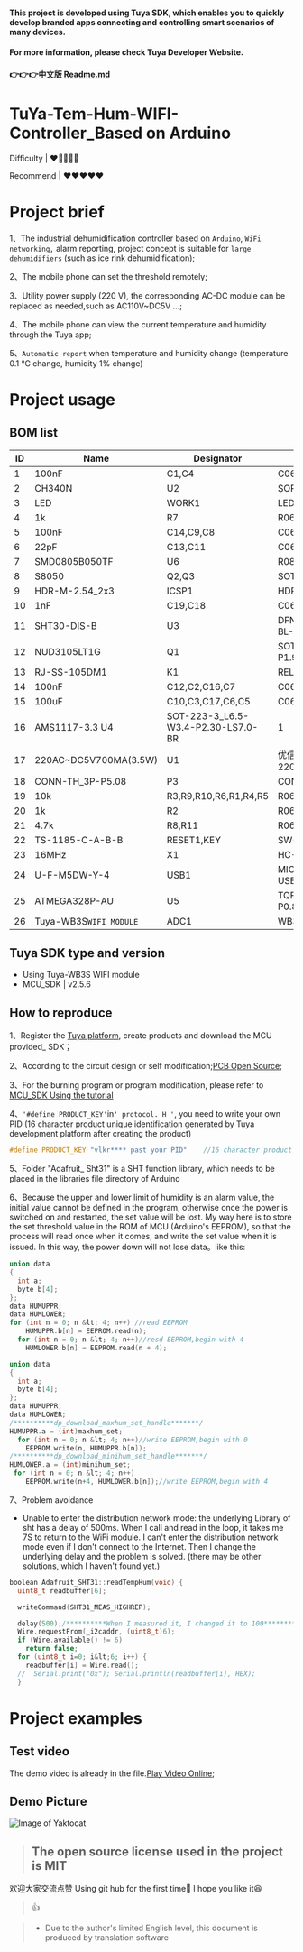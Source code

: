 #### This project is developed using Tuya SDK, which enables you to quickly develop branded apps connecting and controlling smart scenarios of many devices.
#### For more information, please check Tuya Developer Website.
#### :point_right::point_right::point_right:[中文版 Readme.md](https://github.com/Red-mt/TuYa-Tem-Hum-WIFI-Controller/blob/main/README-zh.md)
# TuYa-Tem-Hum-WIFI-Controller_Based on Arduino
Difficulty | :heart::white_heart::white_heart::white_heart::white_heart:

 Recommend | :heart::heart::heart::heart::heart:
# Project brief
1、The industrial dehumidification controller based on `Arduino`, `WiFi networking,` alarm reporting, project concept is suitable for `large dehumidifiers` (such as ice rink dehumidification);

2、The mobile phone can set the threshold remotely;

3、Utility power supply (220 V), the corresponding AC-DC module can be replaced as needed,such as AC110V~DC5V  ...;

4、The mobile phone can view the current temperature and humidity through the Tuya app;

5、`Automatic report` when temperature and humidity change (temperature 0.1 ℃ change, humidity 1% change)
# Project usage
## BOM list
 ID      |   Name   | Designator | Footprint|Quantity
 -----------| ---------| ---------- |-----------|--------
1|	100nF|	C1,C4	|C0603	|2
2|	CH340N|	U2	|SOP8_150MIL_JX	|1
3|	LED|	WORK1	|LED0603_RED|	1
4	|1k	|R7	|R0603|	1
5	|100nF|	C14,C9,C8	|C0603|	3
6	|22pF	|C13,C11	|C0603|	2
7	|SMD0805B050TF|	U6	|R0805|	1
8	|S8050	|Q2,Q3	|SOT-23|	2
9	|HDR-M-2.54_2x3	|ICSP1	|HDR-M-2.54_2X3	|1
10	|1nF	|C19,C18	|C0603|	2
11	|SHT30-DIS-B	|U3|	DFN-8_L2.5-W2.5-P0.50-BL-EP|	1
12	|NUD3105LT1G|	Q1	|SOT-23-3_L2.9-W1.6-P1.90-LS2.8-BR|	1
13	|RJ-SS-105DM1	|K1|	RELAY-TH_RJ-SS-XXXXMX	|1
14|	100nF|	C12,C2,C16,C7	|C0603|	4
15	|100uF	|C10,C3,C17,C6,C5|	C0603|	5
16|	AMS1117-3.3	U4|	SOT-223-3_L6.5-W3.4-P2.30-LS7.0-BR|	1
17	|220AC~DC5V700MA(3.5W)|	U1	|优信电子220AC~DC5V700MA(3.5W)|	1
18	|CONN-TH_3P-P5.08	|P3 |	CONN-TH_3P-P5.08	|1
19|	10k|	R3,R9,R10,R6,R1,R4,R5	|R0603	|7
20	|1k	|R2	|R0603	|1
21	|4.7k|	R8,R11	|R0603|	2
22|	TS-1185-C-A-B-B	|RESET1,KEY|	SW-SMD_L4.0-W2.9-LS5.0|	2
23	|16MHz	|X1|	HC-49S_L11.4-W4.8|	1
24|	U-F-M5DW-Y-4|	USB1	|MICRO-USB-SMD_MICRO-USB-A12|	1
25	|ATMEGA328P-AU	|U5	|TQFP-32_L7.0-W7.0-P0.80-LS9.0-BL	|1
26|	Tuya-WB3S`WIFI MODULE`	|ADC1	|WB3S|	1


## Tuya SDK type and version
*  Using Tuya-WB3S WIFI module
*  MCU_SDK  | v2.5.6

## How to reproduce
1、Register the [Tuya platform](https://auth.tuya.com/), create products and download the MCU provided_ SDK；

2、According to the circuit design or self modification;[PCB Open Source](https://oshwhub.com/Red_mt/ming-ri-wu-xian-wen-shi-du-zhuan-gan-qi);

3、For the burning program or program modification, please refer to [MCU_SDK Using the tutorial](https://docs.tuya.com/zh/iot/device-development/access-mode-mcu/wifi-general-solution/software-reference-wifi/overview-of-migrating-tuyas-mcu-sdk?id=K9hhi0xr5vll9)

4、`'#define PRODUCT_KEY'`in`' protocol. H '`, you need to write your own PID (16 character product unique identification generated by Tuya development platform after creating the product)
```C
#define PRODUCT_KEY "vlkr**** past your PID"    //16 character product unique identification generated by Tuya development platform after creating the product

```
5、Folder "Adafruit_ Sht31" is a SHT function library, which needs to be placed in the libraries file directory of Arduino

6、Because the upper and lower limit of humidity is an alarm value, the initial value cannot be defined in the program, otherwise once the power is switched on and restarted, the set value will be lost. My way here is to store the set threshold value in the ROM of MCU (Arduino's EEPROM), so that the process will read once when it comes, and write the set value when it is issued. In this way, the power down will not lose data。like this:
```C
union data
{
  int a;
  byte b[4];
};
data HUMUPPR;
data HUMLOWER;
for (int n = 0; n &lt; 4; n++) //read EEPROM
    HUMUPPR.b[n] = EEPROM.read(n);
  for (int n = 0; n &lt; 4; n++)//resd EEPROM,begin with 4
    HUMLOWER.b[n] = EEPROM.read(n + 4);
```
```C
union data
{
  int a;
  byte b[4];
};
data HUMUPPR;
data HUMLOWER;
/**********dp_download_maxhum_set_handle*******/
HUMUPPR.a = (int)maxhum_set;
  for (int n = 0; n &lt; 4; n++)//write EEPROM,begin with 0
    EEPROM.write(n, HUMUPPR.b[n]);
/**********dp_download_minihum_set_handle*******/
HUMLOWER.a = (int)minihum_set;
 for (int n = 0; n &lt; 4; n++)
    EEPROM.write(n+4, HUMLOWER.b[n]);//write EEPROM,begin with 4
```

7、Problem avoidance
* Unable to enter the distribution network mode: the underlying Library of sht has a delay of 500ms. When I call and read in the loop, it takes me 7S to return to the WiFi module. I can't enter the distribution network mode even if I don't connect to the Internet. Then I change the underlying delay and the problem is solved. (there may be other solutions, which I haven't found yet.)

```C
boolean Adafruit_SHT31::readTempHum(void) {
  uint8_t readbuffer[6];

  writeCommand(SHT31_MEAS_HIGHREP);

  delay(500);/**********When I measured it, I changed it to 100*************/
  Wire.requestFrom(_i2caddr, (uint8_t)6);
  if (Wire.available() != 6) 
    return false;
  for (uint8_t i=0; i&lt;6; i++) {
    readbuffer[i] = Wire.read();
  //  Serial.print("0x"); Serial.println(readbuffer[i], HEX);
  }
```
# Project examples
## Test video
The demo video is already in the file.[Play Video Online](https://oshwhub.com/Red_mt/ming-ri-wu-xian-wen-shi-du-zhuan-gan-qi);
## Demo Picture
![Image of Yaktocat](https://image.lceda.cn/pullimage/iexv85bvTUkbJ16IA4y0KFnxqGfuu7jssvWeOsSe.jpeg)




>## The open source license used in the project is MIT
>



欢迎大家交流点赞
Using git hub for the first time:hugs: I hope you like it:satisfied:
>:thumbsup:


>* Due to the author's limited English level, this document is produced by translation software
